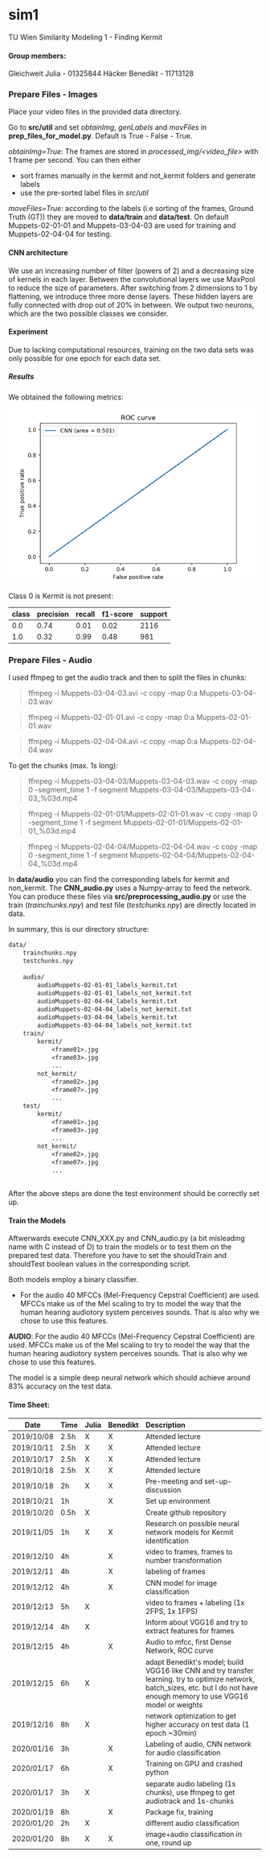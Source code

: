 
# sim1
TU Wien Similarity Modeling 1 - Finding Kermit

#### Group members: 
Gleichweit Julia - 01325844
Häcker Benedikt - 11713128

### Prepare Files - Images
Place your video files in the provided data directory.

Go to __src/util__ and set *obtainImg*, *genLabels* and *movFiles* in __prep_files_for_model.py__.
Default is True - False - True.    

*obtainImg=True*: The frames are stored in *processed_img/<video_file>* with 1 frame per second. You can then either 
* sort frames manually in the kermit and not_kermit folders and generate labels
* use the pre-sorted label files in *src/util*


*moveFiles=True*: according to the labels (i.e sorting of the frames, Ground Truth (GT)) they are moved to __data/train__ and __data/test__. 
On default Muppets-02-01-01 and Muppets-03-04-03 are used for training and Muppets-02-04-04 for testing.  
#### CNN architecture
We use an increasing number of filter (powers of 2) and a decreasing size of kernels in each layer.
Between the convolutional layers we use MaxPool to reduce the size of parameters.
After switching from 2 dimensions to 1 by flattening, we introduce three more dense layers.
These hidden layers are fully connected with drop out of 20% in between. 
We output two neurons, which are the two possible classes we consider. 

#### Experiment
Due to lacking computational resources, training on the two data sets was only possible for one epoch for each data set.
##### Results
We obtained the following metrics:
![ROC curve](https://github.com/juliagleichweit/sim1/blob/master/ROC.png)

Class 0 is Kermit is not present:

| class | precision | recall | f1-score | support |
|-----|-----------|--------|----------|---------|
| 0.0 | 0.74      | 0.01   | 0.02     | 2116    |
| 1.0 | 0.32      | 0.99   | 0.48     | 981     |





### Prepare Files - Audio

I used ffmpeg to get the audio track and then to split the files in chunks:

>ffmpeg -i Muppets-03-04-03.avi -c copy -map 0:a Muppets-03-04-03.wav

>ffmpeg -i Muppets-02-01-01.avi -c copy -map 0:a Muppets-02-01-01.wav

>ffmpeg -i Muppets-02-04-04.avi -c copy -map 0:a Muppets-02-04-04.wav

To get the chunks (max. 1s long): 

> ffmpeg -i Muppets-03-04-03/Muppets-03-04-03.wav -c copy -map 0 -segment_time 1 -f segment Muppets-03-04-03/Muppets-03-04-03_%03d.mp4

> ffmpeg -i Muppets-02-01-01/Muppets-02-01-01.wav -c copy -map 0 -segment_time 1 -f segment Muppets-02-01-01/Muppets-02-01-01_%03d.mp4

> ffmpeg -i Muppets-02-04-04/Muppets-02-04-04.wav -c copy -map 0 -segment_time 1 -f segment Muppets-02-04-04/Muppets-02-04-04_%03d.mp4

In __data/audio__ you can find the corresponding labels for kermit and non_kermit. 
The __CNN_audio.py__ uses a Numpy-array to feed the network. You can produce these files via __src/preprocessing_audio.py__ or use the train (*trainchunks.npy*) and test file (*testchunks.npy*) are directly located in data.

In summary, this is our directory structure:
```
data/
    trainchunks.npy
    testchunks.npy
    
    audio/
        audioMuppets-02-01-01_labels_kermit.txt
        audioMuppets-02-01-01_labels_not_kermit.txt
        audioMuppets-02-04-04_labels_kermit.txt
        audioMuppets-02-04-04_labels_not_kermit.txt
        audioMuppets-03-04-04_labels_kermit.txt
        audioMuppets-03-04-04_labels_not_kermit.txt
    train/        
        kermit/
            <frame01>.jpg
            <frame03>.jpg
            ...
        not_kermit/
            <frame02>.jpg
            <frame07>.jpg
            ...                        
    test/        
        kermit/
            <frame01>.jpg
            <frame03>.jpg
            ...
        not_kermit/
            <frame02>.jpg
            <frame07>.jpg
            ...                         
    
```

After the above steps are done the test environment should be correctly set up.

#### Train the Models
Aftwerwards execute CNN_XXX.py and CNN_audio.py (a bit misleading name with C instead of D) to train the models or to test them on the prepared test data.
Therefore you have to set the shouldTrain and shouldTest boolean values in the corresponding script.
   
Both models employ a binary classifier. 

- For the audio 40 MFCCs (Mel-Frequency Cepstral Coefficient) are used. MFCCs make us of the  Mel scaling to try to model the way that the human hearing audiotory system perceives sounds.
That is also why we chose to use this features.

__AUDIO__: For the audio 40 MFCCs (Mel-Frequency Cepstral Coefficient) are used. MFCCs make us of the  Mel scaling to try to model the way that the human hearing audiotory system perceives sounds.
That is also why we chose to use this features.

The model is a simple deep neural network which should achieve around 83% accuracy on the test data.


#### Time Sheet: 
| Date| Time   | Julia | Benedikt| Description|
|-------|:---------|:-------|:----|:------|
|2019/10/08| 2.5h | X | X | Attended lecture|
|2019/10/11| 2.5h | X | X |Attended lecture|
|2019/10/17| 2.5h | X | X |  Attended lecture|
|2019/10/18| 2.5h | X | X |  Attended lecture|
|2019/10/18|2h|X | X| Pre-meeting and set-up-discussion
|2019/10/21 |  1h | | X | Set up environment|
|2019/10/20| 0.5h | X | |  Create github repository|
|2019/11/05| 1h | X | X| Research on possible neural network models for Kermit identification|
|2019/12/10| 4h |  | X| video to frames, frames to number transformation|
|2019/12/11| 4h | | X| labeling of frames|
|2019/12/12| 4h |  | X| CNN model for image classification|
|2019/12/13| 5h | X | | video to frames + labeling (1x 2FPS, 1x 1FPS)
|2019/12/14| 4h | X | | Inform about VGG16 and try to extract features for frames|
|2019/12/15| 4h |  | X| Audio to mfcc, first Dense Network, ROC curve|
|2019/12/15| 6h | X | | adapt Benedikt's model; build VGG16 like CNN and try transfer learning. try to optimize network, batch_sizes, etc. but I do not have enough memory to use VGG16 model or weights|
|2019/12/16| 8h | X | | network optimization to get higher accuracy on test data (1 epoch ~30min)|
|2020/01/16| 3h |  | X| Labeling of audio, CNN network for audio classification|
|2020/01/17| 6h |  | X| Training on GPU and crashed python|
|2020/01/17| 3h | X | | separate audio labeling (1s chunks), use ffmpeg to get audiotrack and 1s-chunks
|2020/01/19| 8h |  | X| Package fix, training|
|2020/01/20| 2h | X | | different audio classification|
|2020/01/20| 8h | X | X| image+audio classification in one, round up|

